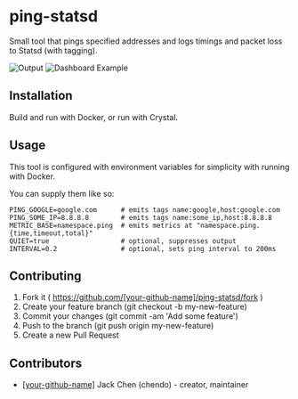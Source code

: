 # ping-statsd

Small tool that pings specified addresses and logs timings and packet loss to Statsd (with tagging).

![Output](https://cloud.githubusercontent.com/assets/2661/19151915/14f063a8-8c1b-11e6-856a-76f2cfbabe6a.png)
![Dashboard Example](https://cloud.githubusercontent.com/assets/2661/19151955/4f7ec7ee-8c1b-11e6-9528-d65c927aa615.png)

## Installation

Build and run with Docker, or run with Crystal.

## Usage

This tool is configured with environment variables for simplicity with running with Docker.

You can supply them like so:

```
PING_GOOGLE=google.com      # emits tags name:google,host:google.com
PING_SOME_IP=8.8.8.8        # emits tags name:some_ip,host:8.8.8.8
METRIC_BASE=namespace.ping  # emits metrics at "namespace.ping.{time,timeout,total}"
QUIET=true                  # optional, suppresses output
INTERVAL=0.2                # optional, sets ping interval to 200ms
```

## Contributing

1. Fork it ( https://github.com/[your-github-name]/ping-statsd/fork )
2. Create your feature branch (git checkout -b my-new-feature)
3. Commit your changes (git commit -am 'Add some feature')
4. Push to the branch (git push origin my-new-feature)
5. Create a new Pull Request

## Contributors

- [[your-github-name]](https://github.com/[your-github-name]) Jack Chen (chendo) - creator, maintainer
